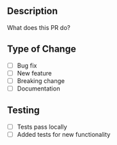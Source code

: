 ## Description
What does this PR do?

## Type of Change
- [ ] Bug fix
- [ ] New feature
- [ ] Breaking change
- [ ] Documentation

## Testing
- [ ] Tests pass locally
- [ ] Added tests for new functionality
